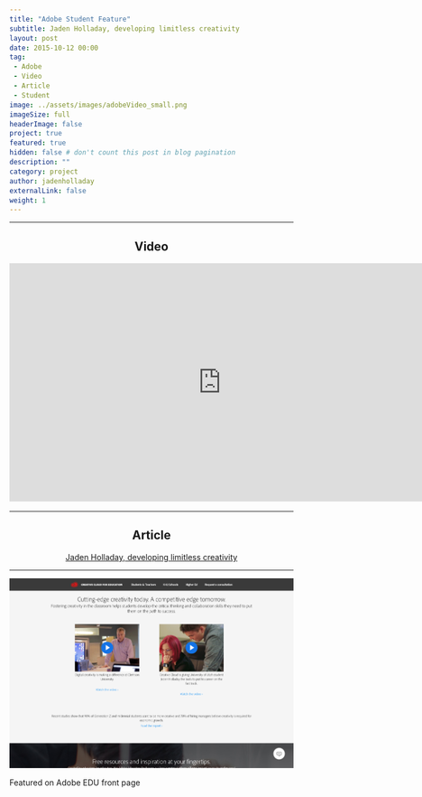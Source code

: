 ```yaml
---
title: "Adobe Student Feature"
subtitle: Jaden Holladay, developing limitless creativity
layout: post
date: 2015-10-12 00:00
tag:
 - Adobe
 - Video
 - Article
 - Student
image: ../assets/images/adobeVideo_small.png
imageSize: full
headerImage: false
project: true
featured: true
hidden: false # don't count this post in blog pagination
description: ""
category: project
author: jadenholladay
externalLink: false
weight: 1
---
```


---
## <center>Video</center>
<center><iframe width="750" height="422" src="https://www.youtube.com/embed/NKoI1I9J260" frameborder="0" allowfullscreen></iframe></center>

---

## <center>Article</center>
<center><a href="../assets/pdfs/jaden-holladay-adobe-story.pdf" target="_blank">Jaden Holladay, developing limitless creativity</a></center>

---

![Screenshot](../assets/images/adobe.png)
<figcaption class="caption">Featured on Adobe EDU front page</figcaption>
